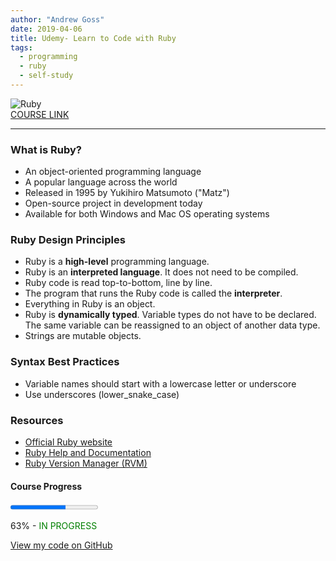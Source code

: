 ```yaml
---
author: "Andrew Goss"
date: 2019-04-06
title: Udemy- Learn to Code with Ruby
tags:
  - programming
  - ruby
  - self-study
---
```

![Ruby](/img/post/ruby.png "Ruby")<br>
<a href="https://www.udemy.com/learn-to-code-with-ruby-lang" target="_blank">COURSE LINK</a><br>
<hr>

### What is Ruby?
* An object-oriented programming language
* A popular language across the world
* Released in 1995 by Yukihiro Matsumoto ("Matz")
* Open-source project in development today
* Available for both Windows and Mac OS operating systems

### Ruby Design Principles
* Ruby is a <b>high-level</b> programming language.
* Ruby is an <b>interpreted language</b>. It does not need to be compiled.
* Ruby code is read top-to-bottom, line by line.
* The program that runs the Ruby code is called the <b>interpreter</b>.
* Everything in Ruby is an object.
* Ruby is <b>dynamically typed</b>. Variable types do not have to be declared. The same variable can be reassigned to an object of another data type.
* Strings are mutable objects.

### Syntax Best Practices
* Variable names should start with a lowercase letter or underscore
* Use underscores (lower_snake_case)

### Resources
* <a href="https://www.ruby-lang.org" target=_>Official Ruby website</a>
* <a href="https://ruby-doc.org" target=_>Ruby Help and Documentation</a>
* <a href="https://rvm.io" target=_>Ruby Version Manager (RVM)</a>

#### Course Progress
<progress max="1.0" value="0.63"></progress>

63% - <font color="green">IN PROGRESS</font>

<a href="https://github.com/andrewrgoss/udemy-learn-ruby" class="btn" target="_blank">View my code on GitHub</a><br class="custom">